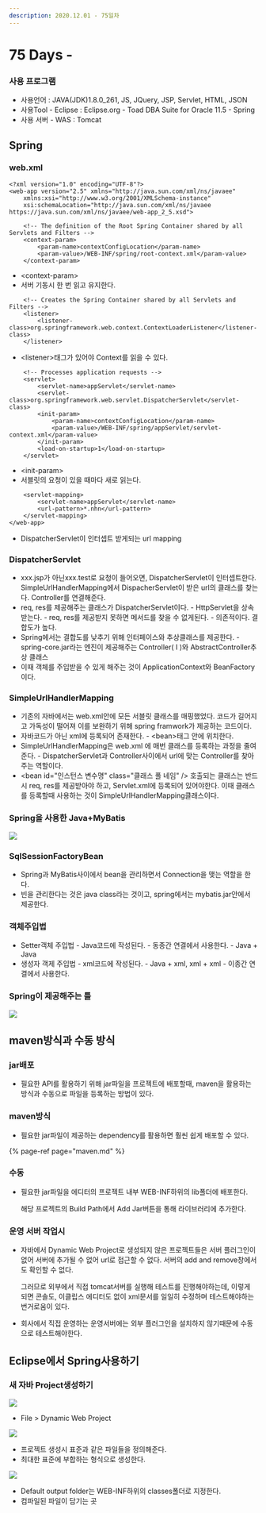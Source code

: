 ```yaml
---
description: 2020.12.01 - 75일차
---
```


# 75 Days -

### 사용 프로그램

* 사용언어 : JAVA\(JDK\)1.8.0\_261, JS, JQuery, JSP, Servlet, HTML, JSON
* 사용Tool  - Eclipse : Eclipse.org - Toad DBA Suite for Oracle 11.5 - Spring
* 사용 서버 - WAS : Tomcat

## Spring

### web.xml

```markup
<?xml version="1.0" encoding="UTF-8"?>
<web-app version="2.5" xmlns="http://java.sun.com/xml/ns/javaee"
	xmlns:xsi="http://www.w3.org/2001/XMLSchema-instance"
	xsi:schemaLocation="http://java.sun.com/xml/ns/javaee https://java.sun.com/xml/ns/javaee/web-app_2_5.xsd">

	<!-- The definition of the Root Spring Container shared by all Servlets and Filters -->
	<context-param>
		<param-name>contextConfigLocation</param-name>
		<param-value>/WEB-INF/spring/root-context.xml</param-value>
	</context-param>
```

* &lt;context-param&gt;
* 서버 기동시 한 번 읽고 유지한다.

```markup
	<!-- Creates the Spring Container shared by all Servlets and Filters -->
	<listener>
		<listener-class>org.springframework.web.context.ContextLoaderListener</listener-class>
	</listener>
```

* &lt;listener&gt;태그가 있어야 Context를 읽을 수 있다.

```markup
	<!-- Processes application requests -->
	<servlet>
		<servlet-name>appServlet</servlet-name>
		<servlet-class>org.springframework.web.servlet.DispatcherServlet</servlet-class>
		<init-param>
			<param-name>contextConfigLocation</param-name>
			<param-value>/WEB-INF/spring/appServlet/servlet-context.xml</param-value>
		</init-param>
		<load-on-startup>1</load-on-startup>
	</servlet>
```

* &lt;init-param&gt;
* 서블릿의 요청이 있을 때마다 새로 읽는다.

```markup
	<servlet-mapping>
		<servlet-name>appServlet</servlet-name>
		<url-pattern>*.nhn</url-pattern>
	</servlet-mapping>
</web-app>
```

* DispatcherServlet이 인터셉트 받게되는 url mapping

### DispatcherServlet

* xxx.jsp가 아닌xxx.test로 요청이 들어오면, DispatcherServlet이 인터셉트한다. SimpleUrlHandlerMapping에서 DispacherServlet이 받은  url의 클래스를 찾는다. Controller를 연결해준다.
* req, res를 제공해주는 클래스가 DispatcherServlet이다. - HttpServlet을 상속받는다. - req, res를 제공받지 못하면 메서드를 찾을 수 없게된다. - 의존적이다. 결합도가 높다.
* Spring에서는 결합도를 낮추기 위해 인터페이스와 추상클래스를 제공한다. - spring-core.jar라는 엔진이 제공해주는 Controller\( I \)와 AbstractController추상 클래스
* 이때 객체를 주입받을 수 있게 해주는 것이 ApplicationContext와 BeanFactory이다.

### SimpleUrlHandlerMapping

* 기존의 자바에서는 web.xml안에 모든 서블릿 클래스를 매핑했었다. 코드가 길어지고 가독성이 떨어져 이를 보완하기 위해 spring framwork가 제공하는 코드이다.
* 자바코드가 아닌 xml에 등록되어 존재한다.  - &lt;bean&gt;태그 안에 위치한다.
* SimpleUrlHandlerMapping은 web.xml 에 매번 클래스를 등록하는 과정을 줄여준다. - DispatcherServlet과 Controller사이에서 url에 맞는 Controller를 찾아주는 역할이다.
* &lt;bean id="인스턴스 변수명" class="클래스 풀 네임" /&gt; 호출되는 클래스는 반드시  req, res를 제공받아야 하고, Servlet.xml에 등록되어 있어야한다. 이때 클래스를 등록할때 사용하는 것이 SimpleUrlHandlerMapping클래스이다. 

### Spring을 사용한 Java+MyBatis

![](../../.gitbook/assets/1%20%2883%29.png)

### SqlSessionFactoryBean

* Spring과  MyBatis사이에서 bean을 관리하면서 Connection을 맺는 역할을 한다.
* 빈을 관리한다는 것은 java class라는 것이고, spring에서는 mybatis.jar안에서 제공한다.

### 객체주입법

* Setter객체 주입법 - Java코드에 작성된다. - 동종간 연결에서 사용한다. - Java + Java
* 생성자 객제 주입법 - xml코드에 작성된다. - Java + xml,  xml + xml - 이종간 연결에서 사용한다.

### Spring이 제공해주는 틀

![](../../.gitbook/assets/2%20%2862%29.png)

## maven방식과 수동 방식

### jar배포

* 필요한 API를 활용하기 위해 jar파일을 프로젝트에 배포할때, maven을 활용하는 방식과 수동으로 파일을 등록하는 방법이 있다.

### maven방식

* 필요한 jar파일이 제공하는 dependency를 활용하면 훨씬 쉽게 배포할 수 있다.

{% page-ref page="maven.md" %}

### 수동

* 필요한 jar파일을 에디터의 프로젝트 내부 WEB-INF하위의 lib폴더에 배포한다.

  해당 프로젝트의 Build Path에서 Add Jar버튼을 통해 라이브러리에 추가한다.

### 운영 서버 작업시

* 자바에서 Dynamic Web Project로 생성되지 않은 프로젝트들은 서버 플러그인이 없어 서버에 추가될 수 없어 url로 접근할 수 없다. 서버의 add and remove창에서도 확인할 수 없다.

  그러므로 외부에서 직접 tomcat서버를 실행해 테스트를 진행해야하는데, 이렇게 되면 콘솔도, 이클립스 에디터도 없이 xml문서를 일일히 수정하며 테스트해야하는 번거로움이 있다.

* 회사에서 직접 운영하는 운영서버에는 외부 플러그인을 설치하지 않기때문에 수동으로 테스트해야한다.

## Eclipse에서 Spring사용하기

### 새 자바 Project생성하기

![](../../.gitbook/assets/1%20%2884%29.png)

* File &gt; Dynamic Web Project

![](../../.gitbook/assets/.png%20%2840%29.png)

* 프로젝트 생성시 표준과 같은 파일들을 정의해준다.
* 최대한 표준에 부합하는 형식으로 생성한다.

![](../../.gitbook/assets/22%20%283%29.png)

* Default output folder는 WEB-INF하위의 classes폴더로 지정한다.
* 컴파일된 파일이 담기는 곳


